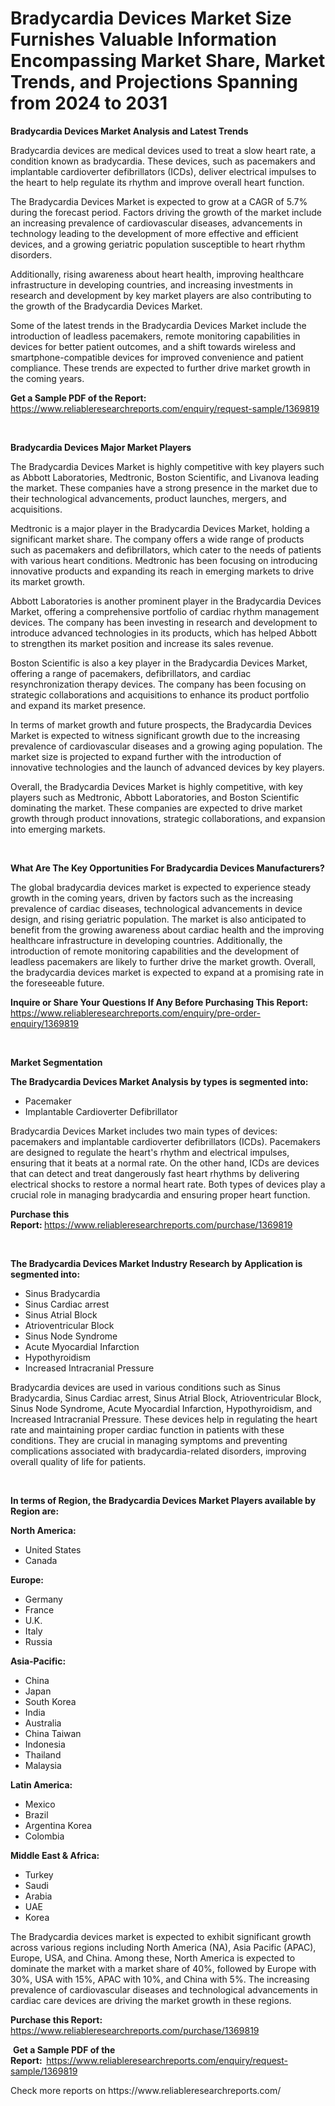 <p><h1>Bradycardia Devices Market Size Furnishes Valuable Information Encompassing Market Share, Market Trends, and Projections Spanning from 2024 to 2031</h1></p><p><strong>Bradycardia Devices Market Analysis and Latest Trends</strong></p>
<p><p>Bradycardia devices are medical devices used to treat a slow heart rate, a condition known as bradycardia. These devices, such as pacemakers and implantable cardioverter defibrillators (ICDs), deliver electrical impulses to the heart to help regulate its rhythm and improve overall heart function.</p><p>The Bradycardia Devices Market is expected to grow at a CAGR of 5.7% during the forecast period. Factors driving the growth of the market include an increasing prevalence of cardiovascular diseases, advancements in technology leading to the development of more effective and efficient devices, and a growing geriatric population susceptible to heart rhythm disorders.</p><p>Additionally, rising awareness about heart health, improving healthcare infrastructure in developing countries, and increasing investments in research and development by key market players are also contributing to the growth of the Bradycardia Devices Market.</p><p>Some of the latest trends in the Bradycardia Devices Market include the introduction of leadless pacemakers, remote monitoring capabilities in devices for better patient outcomes, and a shift towards wireless and smartphone-compatible devices for improved convenience and patient compliance. These trends are expected to further drive market growth in the coming years.</p></p>
<p><strong>Get a Sample PDF of the Report:&nbsp;</strong> <a href="https://www.reliableresearchreports.com/enquiry/request-sample/1369819">https://www.reliableresearchreports.com/enquiry/request-sample/1369819</a></p>
<p>&nbsp;</p>
<p><strong>Bradycardia Devices Major Market Players</strong></p>
<p><p>The Bradycardia Devices Market is highly competitive with key players such as Abbott Laboratories, Medtronic, Boston Scientific, and Livanova leading the market. These companies have a strong presence in the market due to their technological advancements, product launches, mergers, and acquisitions.</p><p>Medtronic is a major player in the Bradycardia Devices Market, holding a significant market share. The company offers a wide range of products such as pacemakers and defibrillators, which cater to the needs of patients with various heart conditions. Medtronic has been focusing on introducing innovative products and expanding its reach in emerging markets to drive its market growth.</p><p>Abbott Laboratories is another prominent player in the Bradycardia Devices Market, offering a comprehensive portfolio of cardiac rhythm management devices. The company has been investing in research and development to introduce advanced technologies in its products, which has helped Abbott to strengthen its market position and increase its sales revenue.</p><p>Boston Scientific is also a key player in the Bradycardia Devices Market, offering a range of pacemakers, defibrillators, and cardiac resynchronization therapy devices. The company has been focusing on strategic collaborations and acquisitions to enhance its product portfolio and expand its market presence.</p><p>In terms of market growth and future prospects, the Bradycardia Devices Market is expected to witness significant growth due to the increasing prevalence of cardiovascular diseases and a growing aging population. The market size is projected to expand further with the introduction of innovative technologies and the launch of advanced devices by key players.</p><p>Overall, the Bradycardia Devices Market is highly competitive, with key players such as Medtronic, Abbott Laboratories, and Boston Scientific dominating the market. These companies are expected to drive market growth through product innovations, strategic collaborations, and expansion into emerging markets.</p></p>
<p>&nbsp;</p>
<p><strong>What Are The Key Opportunities For Bradycardia Devices Manufacturers?</strong></p>
<p><p>The global bradycardia devices market is expected to experience steady growth in the coming years, driven by factors such as the increasing prevalence of cardiac diseases, technological advancements in device design, and rising geriatric population. The market is also anticipated to benefit from the growing awareness about cardiac health and the improving healthcare infrastructure in developing countries. Additionally, the introduction of remote monitoring capabilities and the development of leadless pacemakers are likely to further drive the market growth. Overall, the bradycardia devices market is expected to expand at a promising rate in the foreseeable future.</p></p>
<p><strong>Inquire or Share Your Questions If Any Before Purchasing This Report:</strong> <a href="https://www.reliableresearchreports.com/enquiry/pre-order-enquiry/1369819">https://www.reliableresearchreports.com/enquiry/pre-order-enquiry/1369819</a></p>
<p>&nbsp;</p>
<p><strong>Market Segmentation</strong></p>
<p><strong>The Bradycardia Devices Market Analysis by types is segmented into:</strong></p>
<p><ul><li>Pacemaker</li><li>Implantable Cardioverter Defibrillator</li></ul></p>
<p><p>Bradycardia Devices Market includes two main types of devices: pacemakers and implantable cardioverter defibrillators (ICDs). Pacemakers are designed to regulate the heart's rhythm and electrical impulses, ensuring that it beats at a normal rate. On the other hand, ICDs are devices that can detect and treat dangerously fast heart rhythms by delivering electrical shocks to restore a normal heart rate. Both types of devices play a crucial role in managing bradycardia and ensuring proper heart function.</p></p>
<p><strong>Purchase this Report:&nbsp;</strong><a href="https://www.reliableresearchreports.com/purchase/1369819">https://www.reliableresearchreports.com/purchase/1369819</a></p>
<p>&nbsp;</p>
<p><strong>The Bradycardia Devices Market Industry Research by Application is segmented into:</strong></p>
<p><ul><li>Sinus Bradycardia</li><li>Sinus Cardiac arrest</li><li>Sinus Atrial Block</li><li>Atrioventricular Block</li><li>Sinus Node Syndrome</li><li>Acute Myocardial Infarction</li><li>Hypothyroidism</li><li>Increased Intracranial Pressure</li></ul></p>
<p><p>Bradycardia devices are used in various conditions such as Sinus Bradycardia, Sinus Cardiac arrest, Sinus Atrial Block, Atrioventricular Block, Sinus Node Syndrome, Acute Myocardial Infarction, Hypothyroidism, and Increased Intracranial Pressure. These devices help in regulating the heart rate and maintaining proper cardiac function in patients with these conditions. They are crucial in managing symptoms and preventing complications associated with bradycardia-related disorders, improving overall quality of life for patients.</p></p>
<p>&nbsp;</p>
<p><strong>In terms of Region, the Bradycardia Devices Market Players available by Region are:</strong></p>
<p>
    <p> <strong> North America: </strong>
        <ul>
            <li>United States</li>
            <li>Canada</li>
        </ul>
        </p> 
    <p> <strong> Europe: </strong>
        <ul>
            <li>Germany</li>
            <li>France</li>
            <li>U.K.</li>
            <li>Italy</li>
            <li>Russia</li>
        </ul>
        </p> 
    <p> <strong> Asia-Pacific: </strong>
        <ul>
            <li>China</li>
            <li>Japan</li>
            <li>South Korea</li>
            <li>India</li>
            <li>Australia</li>
            <li>China Taiwan</li>
            <li>Indonesia</li>
            <li>Thailand</li>
            <li>Malaysia</li>
        </ul>
        </p> 
    <p> <strong> Latin America: </strong>
        <ul>
            <li>Mexico</li>
            <li>Brazil</li>
            <li>Argentina Korea</li>
            <li>Colombia</li>
        </ul>
        </p> 
    <p> <strong> Middle East & Africa: </strong>
        <ul>
            <li>Turkey</li>
            <li>Saudi</li>
            <li>Arabia</li>
            <li>UAE</li>
            <li>Korea</li>
        </ul>
    </p>
    </p>
<p><p>The Bradycardia devices market is expected to exhibit significant growth across various regions including North America (NA), Asia Pacific (APAC), Europe, USA, and China. Among these, North America is expected to dominate the market with a market share of 40%, followed by Europe with 30%, USA with 15%, APAC with 10%, and China with 5%. The increasing prevalence of cardiovascular diseases and technological advancements in cardiac care devices are driving the market growth in these regions.</p></p>
<p><strong>Purchase this Report: </strong><a href="https://www.reliableresearchreports.com/purchase/1369819">https://www.reliableresearchreports.com/purchase/1369819</a></p>
<p>&nbsp;<strong>Get a Sample PDF of the Report:&nbsp;&nbsp;</strong><a href="https://www.reliableresearchreports.com/enquiry/request-sample/1369819">https://www.reliableresearchreports.com/enquiry/request-sample/1369819</a></p>
<p><strong></strong></p>
<p>Check more reports on https://www.reliableresearchreports.com/</p>